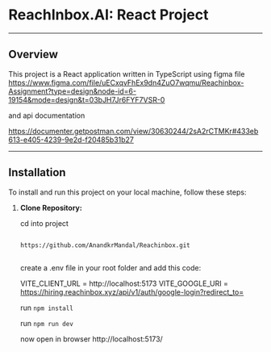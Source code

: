 # ReachInbox.AI: React Project

---

## Overview

This project is a React application written in TypeScript using figma file
https://www.figma.com/file/uECxqvFhEx9dn4ZuO7wqmu/Reachinbox-Assignment?type=design&node-id=6-19154&mode=design&t=03bJH7Jr6FYF7VSR-0

and api documentation

https://documenter.getpostman.com/view/30630244/2sA2rCTMKr#433eb613-e405-4239-9e2d-f20485b31b27

---

## Installation

To install and run this project on your local machine, follow these steps:

1. **Clone Repository:**
   
   cd into project
   ```bash
   
   https://github.com/AnandkrMandal/Reachinbox.git
    
   ```

   create a .env file in your root folder and add this code:

   VITE_CLIENT_URL = http://localhost:5173
   VITE_GOOGLE_URI = https://hiring.reachinbox.xyz/api/v1/auth/google-login?redirect_to=


   run `npm install`

   run `npm run dev`

   now open in browser 
   http://localhost:5173/
